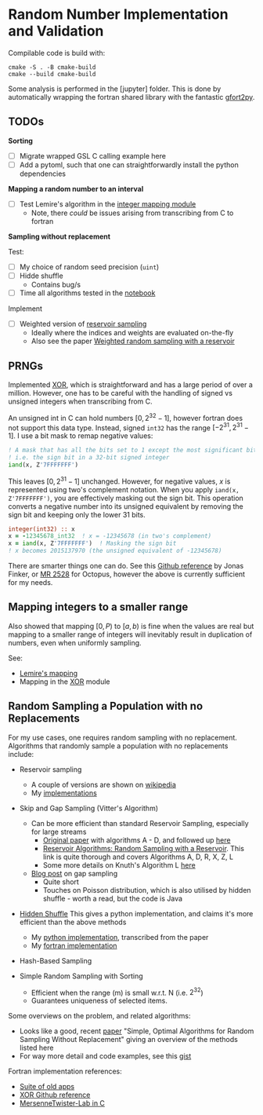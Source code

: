 # Random Number Implementation and Validation

Compilable code is build with:

```shell
cmake -S . -B cmake-build
cmake --build cmake-build
```

Some analysis is performed in the [jupyter] folder. This is done by automatically wrapping the fortran shared library
with the fantastic [gfort2py](https://github.com/rjfarmer/gfort2py).

## TODOs

**Sorting**

- [ ] Migrate wrapped GSL C calling example here
- [ ] Add a pytoml, such that one can straightforwardly install the python dependencies

**Mapping a random number to an interval**

- [ ] Test Lemire's algorithm in the [integer mapping module](src/fortran/integer_mapping.f90)
  * Note, there _could_ be issues arising from transcribing from C to fortran

**Sampling without replacement**

Test:
- [ ] My choice of random seed precision (`uint`)
- [ ] Hidde shuffle
   * Contains bug/s
- [ ] Time all algorithms tested in the [notebook](jupyter/sampling_without_replacement.ipynb)

Implement
- [ ] Weighted version of [reservoir sampling](https://en.wikipedia.org/wiki/Reservoir_sampling#Weighted_random_sampling)
  * Ideally where the indices and weights are evaluated on-the-fly
  * Also see the paper [Weighted random sampling with a reservoir](https://doi.org/10.1016/j.ipl.2005.11.003)


## PRNGs

Implemented [XOR](src/fortran/xorshifts.f90), which is straightforward and has a large period of over a million. 
However, one has to be careful with the handling of signed  vs unsigned integers when transcribing
from C.

An unsigned int in C can hold numbers $[0, 2^{32} - 1]$, however fortran does not support this data type. 
Instead, signed `int32` has the range $[-2^{31}, 2^{31} - 1]$. I use a bit mask to remap negative values:

```fortran
! A mask that has all the bits set to 1 except the most significant bit 
! i.e. the sign bit in a 32-bit signed integer
iand(x, Z'7FFFFFFF')
```

This leaves $[0, 2^{31}-1]$ unchanged. However, for negative values, $x$ is represented using two's complement notation. 
When you apply `iand(x, Z'7FFFFFFF')`, you are effectively masking out the sign bit. This operation converts a negative 
number into its unsigned equivalent by removing the sign bit and keeping only the lower 31 bits.

```fortran
integer(int32) :: x
x = -12345678_int32  ! x = -12345678 (in two's complement)
x = iand(x, Z'7FFFFFFF')  ! Masking the sign bit
! x becomes 2015137970 (the unsigned equivalent of -12345678)
```

There are smarter things one can do. See this [Github reference](https://github.com/Jonas-Finkler/fortran-xorshift-64-star/blob/main/src/random.f90)
by Jonas Finker, or [MR 2528](https://gitlab.com/octopus-code/octopus/-/merge_requests/2528/) for Octopus, however the 
above is currently sufficient for my needs.


## Mapping integers to a smaller range

Also showed that mapping $[0, P)$ to $[a, b)$ is fine when the values are real
but mapping to a smaller range of integers will inevitably result in duplication of numbers,
even when uniformly sampling.

See:
* [Lemire's mapping](src/cpp/lemire_mapping.cpp)
* Mapping in the [XOR](src/fortran/integer_mapping.f90) module


## Random Sampling a Population with no Replacements

For my use cases, one requires random sampling with no replacement.
Algorithms that randomly sample a population with no replacements include:

* Reservoir sampling
	* A couple of versions are shown on [wikipedia](https://en.wikipedia.org/wiki/Reservoir_sampling)
    * My [implementations](src/fortran/reservoir_sampling.f90)

* Skip and Gap Sampling (Vitter's Algorithm)
	* Can be more efficient than standard Reservoir Sampling, especially for large streams
		* [Original paper](http://www.ittc.ku.edu/~jsv/Papers/Vit84.sampling.pdf)  with algorithms A - D, and followed up [here](http://www.ittc.ku.edu/~jsv/Papers/Vit87.RandomSampling.pdf)
		* [Reservoir Algorithms: Random Sampling with a Reservoir](https://richardstartin.github.io/posts/reservoir-sampling#reservoir-algorithms-random-sampling-with-a-reservoir). This link is quite thorough and covers Algorithms A, D, R, X, Z, L
		* Some more details on Knuth's Algorithm L [here](http://guptamukul.blogspot.com/2009/12/understanding-algorithm-l_05.html)	
	* [Blog post](http://erikerlandson.github.io/blog/2014/09/11/faster-random-samples-with-gap-sampling/) on gap sampling
		* Quite short
		* Touches on Poisson distribution, which is also utilised by hidden shuffle - worth a read, but the code is Java

* [Hidden Shuffle](http://wrap.warwick.ac.uk/150064)  This gives a python implementation, and claims it's more efficient than the above methods
  * My [python implementation](src/python/hidden_shuffle.py), transcribed from the paper
  * My [fortran implementation](src/fortran/hidden_shuffle.f90)

* Hash-Based Sampling

* Simple Random Sampling with Sorting
	* Efficient when the range (m) is small w.r.t. N (i.e. $2^{32}$)
	* Guarantees uniqueness of selected items.

Some overviews on the problem, and related algorithms:
 * Looks like a good, recent [paper](https://arxiv.org/pdf/2104.05091) "Simple, Optimal Algorithms for Random Sampling Without Replacement" giving an overview of the methods listed here
 * For way more detail and code examples, see this [gist](https://peteroupc.github.io/randomfunc.html)

Fortran implementation references:
* [Suite of old apps](https://people.math.sc.edu/Burkardt/f_src/rnglib/rnglib.html)
* [XOR Github reference](https://github.com/Jonas-Finkler/fortran-xorshift-64-star/blob/main/src/random.f90) 
* [MersenneTwister-Lab in C](https://github.com/MersenneTwister-Lab/XSadd)

